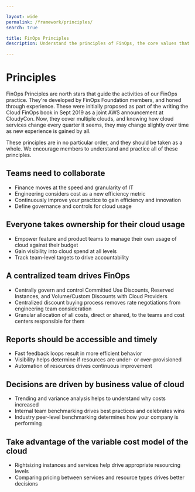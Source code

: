 ```yaml
---

layout: wide
permalink: /framework/principles/
search: true

title: FinOps Principles
description: Understand the principles of FinOps, the core values that drive the cloud financial movement.

---
```


# Principles

FinOps Principles are north stars that guide the activities of our FinOps practice. They're developed by FinOps Foundation members, and honed through experience. These were initially proposed as part of the writing the Cloud FinOps book in Sept 2019 as a joint AWS announcement at CloudyCon. Now, they cover multiple clouds, and knowing how cloud services change every quarter it seems, they may change slightly over time as new experience is gained by all. 

These principles are in no particular order, and they should be taken as a whole. We encourage members to understand and practice all of these principles.

## Teams need to collaborate
* Finance moves at the speed and granularity of IT
* Engineering considers cost as a new efficiency metric
* Continuously improve your practice to gain efficiency and innovation
* Define governance and controls for cloud usage

## Everyone takes ownership for their cloud usage
* Empower feature and product teams to manage their own usage of cloud against their budget
* Gain visibility into cloud spend at all levels
* Track team-level targets to drive accountability

## A centralized team drives FinOps
* Centrally govern and control Committed Use Discounts, Reserved Instances, and Volume/Custom Discounts with Cloud Providers
* Centralized discount buying process removes rate negotiations from engineering team consideration
* Granular allocation of all costs, direct or shared, to the teams and cost centers responsible for them

## Reports should be accessible and timely
* Fast feedback loops result in more efficient behavior
* Visibility helps determine if resources are under- or over-provisioned
* Automation of resources drives continuous improvement

## Decisions are driven by business value of cloud
* Trending and variance analysis helps to understand why costs increased
* Internal team benchmarking drives best practices and celebrates wins
* Industry peer-level benchmarking determines how your company is performing

## Take advantage of the variable cost model of the cloud
* Rightsizing instances and services help drive appropriate resourcing levels
* Comparing pricing between services and resource types drives better decisions

